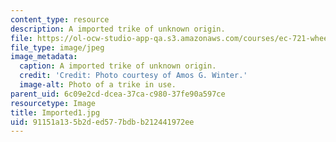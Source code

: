 ```yaml
---
content_type: resource
description: A imported trike of unknown origin.
file: https://ol-ocw-studio-app-qa.s3.amazonaws.com/courses/ec-721-wheelchair-design-in-developing-countries-spring-2009/91151a135b2ded577bdbb212441972ee_Imported1.jpg
file_type: image/jpeg
image_metadata:
  caption: A imported trike of unknown origin.
  credit: 'Credit: Photo courtesy of Amos G. Winter.'
  image-alt: Photo of a trike in use.
parent_uid: 6c09e2cd-dcea-37ca-c980-37fe90a597ce
resourcetype: Image
title: Imported1.jpg
uid: 91151a13-5b2d-ed57-7bdb-b212441972ee
---
```

